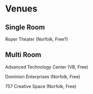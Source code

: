 Venues
======

Single Room
-----------
Roper Theater (Norfolk, Free?)


Multi Room
----------
Advanced Technology Center (VB, Free)

Dominion Enterprises (Norfolk, Free)

757 Creative Space (Norfolk, Free)

